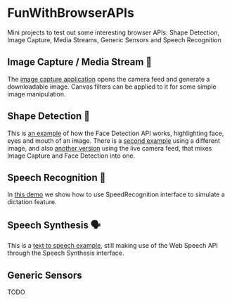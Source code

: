 # FunWithBrowserAPIs

Mini projects to test out some interesting browser APIs: Shape Detection, Image Capture, Media Streams, Generic Sensors and Speech Recognition

## Image Capture / Media Stream 📸

The [image capture application](imagecapture/) opens the camera feed and generate a downloadable image. Canvas filters can be applied to it for some simple image manipulation.

## Shape Detection 👥

This is [an example](shapedetection/) of how the Face Detection API works, highlighting face, eyes and mouth of an image. There is a [second example](imagecapture/trek/) using a different image, and also [another version](imagecapture/live/) using the live camera feed, that mixes Image Capture and Face Detection into one.

## Speech Recognition 📝

In [this demo](speechrecognition/) we show how to use SpeedRecognition interface to simulate a dictation feature.

## Speech Synthesis 🗣

This is a [text to speech example](speechsynthesis/), still making use of the Web Speech API through the Speech Synthesis interface.

## Generic Sensors

TODO
